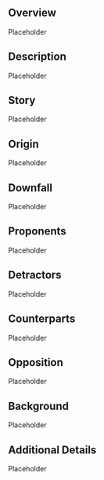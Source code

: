 ## Overview 

Placeholder

## Description 

Placeholder

## Story 

Placeholder

## Origin 

Placeholder

## Downfall 

Placeholder

## Proponents 

Placeholder

## Detractors 

Placeholder

## Counterparts 

Placeholder

## Opposition 

Placeholder

## Background 

Placeholder

## Additional Details 

Placeholder